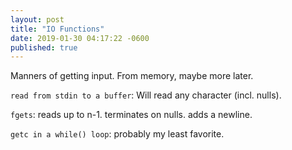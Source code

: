```yaml
---
layout: post
title: "IO Functions"
date: 2019-01-30 04:17:22 -0600
published: true
---
```


Manners of getting input. From memory, maybe more later.

`read from stdin to a buffer`: Will read any character (incl. nulls).

`fgets`: reads up to n-1. terminates on nulls. adds a newline.

`getc in a while() loop`: probably my least favorite.
